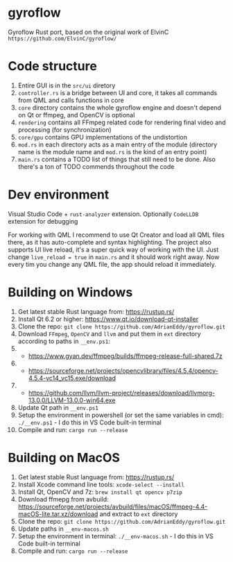 # gyroflow
Gyroflow Rust port, based on the original work of ElvinC `https://github.com/ElvinC/gyroflow/`

# Code structure
1. Entire GUI is in the `src/ui` diretory
2. `controller.rs` is a bridge between UI and core, it takes all commands from QML and calls functions in core
3. `core` directory contains the whole gyroflow engine and doesn't depend on Qt or ffmpeg, and OpenCV is optional
4. `rendering` contains all FFmpeg related code for rendering final video and processing (for synchronization)
5. `core/gpu` contains GPU implementations of the undistortion
6. `mod.rs` in each directory acts as a main entry of the module (directory name is the module name and `mod.rs` is the kind of an entry point)
7. `main.rs` contains a TODO list of things that still need to be done. Also there's a ton of TODO commends throughout the code


# Dev environment
Visual Studio Code + `rust-analyzer` extension.
Optionally `CodeLLDB` extension for debugging

For working with QML I recommend to use Qt Creator and load all QML files there, as it has auto-complete and syntax highlighting.
The project also supports UI live reload, it's a super quick way of working with the UI. Just change `live_reload = true` in `main.rs` and it should work right away. Now every tim you change any QML file, the app should reload it immediately.

# Building on Windows
1. Get latest stable Rust language from: https://rustup.rs/
2. Install Qt 6.2 or higher: https://www.qt.io/download-qt-installer
3. Clone the repo: `git clone https://github.com/AdrianEddy/gyroflow.git`
4. Download `FFmpeg`, `OpenCV` and `llvm` and put them in `ext` directory according to paths in `__env.ps1`: 
5. - https://www.gyan.dev/ffmpeg/builds/ffmpeg-release-full-shared.7z
6. - https://sourceforge.net/projects/opencvlibrary/files/4.5.4/opencv-4.5.4-vc14_vc15.exe/download
7. - https://github.com/llvm/llvm-project/releases/download/llvmorg-13.0.0/LLVM-13.0.0-win64.exe
8. Update Qt path in `__env.ps1`
9. Setup the environment in powershell (or set the same variables in cmd): `./__env.ps1` - I do this in VS Code built-in terminal
10. Compile and run: `cargo run --release`

# Building on MacOS
1. Get latest stable Rust language from: https://rustup.rs/
2. Install Xcode command line tools: `xcode-select --install`
3. Install Qt, OpenCV and 7z: `brew install qt opencv p7zip`
4. Download ffmepg from avbuild: https://sourceforge.net/projects/avbuild/files/macOS/ffmpeg-4.4-macOS-lite.tar.xz/download and extract to `ext` directory
5. Clone the repo: `git clone https://github.com/AdrianEddy/gyroflow.git`
6. Update paths in `__env-macos.sh`
7. Setup the environment in terminal: `./__env-macos.sh` - I do this in VS Code built-in terminal
8. Compile and run: `cargo run --release`

